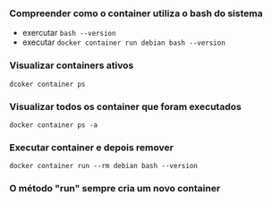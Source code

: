 ### Compreender como o container utiliza o bash do sistema
- exercutar `bash --version`
- executar `docker container run debian bash --version`

### Visualizar containers ativos 
`dcoker container ps`

### Visualizar todos os container que foram executados
`docker container ps -a`

### Executar container e depois remover
`docker container run --rm debian bash --version`

### O método "run" sempre cria um novo container
